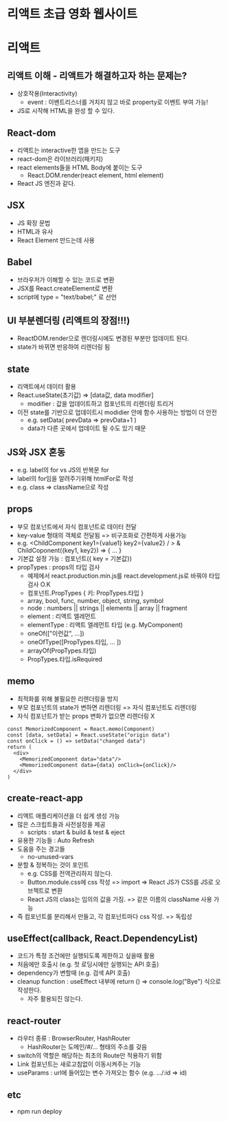 # 리액트 초급 영화 웹사이트

# 리액트
## 리액트 이해 - 리액트가 해결하고자 하는 문제는?
- 상호작용(Interactivity)
  - event : 이벤트리스너를 거치지 않고 바로 property로 이벤트 부여 가능!
- JS로 시작해 HTML을 완성 할 수 있다. 

## React-dom
- 리액트는 interactive한 앱을 만드는 도구
- react-dom은 라이브러리(패키지)
- react elements들을 HTML Body에 붙이는 도구
  - React.DOM.render(react element, html element)
- React JS 엔진과 같다.

## JSX
- JS 확장 문법
- HTML과 유사
- React Element 만드는데 사용

## Babel
- 브라우저가 이해할 수 있는 코드로 변환
- JSX를 React.createElement로 변환
- script에 type = "text/babel;" 로 선언

## UI 부분렌더링 (리액트의 장점!!!)
- ReactDOM.render으로 렌더링시에도 변경된 부분만 업데이트 된다.
- state가 바뀌면 반응하여 리렌더링 됨

## state
- 리액트에서 데이터 활용
- React.useState(초기값) => [data값, data modifier]
  - modifier : 값을 업데이트하고 컴포넌트의 리렌더링 트리거
- 이전 state를 기반으로 업데이트시 modidier 안에 함수 사용하는 방법이 더 안전
  - e.g. setData( prevData => prevData+1 )
  - data가 다른 곳에서 업데이트 될 수도 있기 때문

## JS와 JSX 혼동
- e.g. label의 for vs JS의 반복문 for
- label의 for임을 알려주기위해 htmlFor로 작성
- e.g. class => className으로 작성

## props
- 부모 컴포넌트에서 자식 컴포넌트로 데이터 전달
- key-value 형태의 객체로 전달됨 => 비구조화로 간편하게 사용가능
- e.g. <ChildComponent key1={value1} key2={value2} / > & ChildCoponent({key1, key2}) => { ... }
- 기본값 설정 가능 : 컴포넌트({ key = 기본값})
- propTypes : props의 타입 검사
  - 예제에서 react.production.min.js를 react.development.js로 바꿔야 타입 검사 O.K
  - 컴포넌트.PropTypes { 키: PropTypes.타입 }
  - array, bool, func, number, object, string, symbol
  - node : numbers || strings || elements || array || fragment
  - element : 리액트 엘레먼트
  - elementType : 리액트 엘레먼트 타입 (e.g. MyComponent)
  - oneOf(["이런값", ...])
  - oneOfType([PropTypes.타입, ... ])
  - arrayOf(PropTypes.타입)
  - PropTypes.타입.isRequired

## memo
- 최적화를 위해 불필요한 리렌더링을 방지
- 부모 컴포넌트의 state가 변하면 리렌더링 => 자식 컴포넌트도 리렌더링
- 자식 컴포넌트가 받는 props 변화가 없으면 리렌더링 X
```JS
const MemorizedComponent = React.memo(Component)
const [data, setData] = React.useState("origin data")
const onClick = () => setData("changed data")
return (
  <div>
    <MemorizedComponent data="data"/>
    <MemorizedComponent data={data} onClick={onClick}/>
  </div>
)
```

## create-react-app
- 리액트 애플리케이션을 더 쉽게 생성 가능
- 많은 스크립트들과 사전설정을 제공
  - scripts : start & build & test & eject
- 유용한 기능들 : Auto Refresh
- 도움을 주는 경고들
  - no-unused-vars
- 분할 & 정복하는 것이 포인트
  - e.g. CSS를 전역관리하지 않는다.
  - Button.module.css에 css 작성 => import => React JS가 CSS를 JS로 오브젝트로 변환 
  - React JS의 class는 임의의 값을 가짐. => 같은 이름의 className 사용 가능
- 즉 컴포넌트를 분리해서 만들고, 각 컴포넌트마다 css 작성. => 독립성

## useEffect(callback, React.DependencyList)
- 코드가 특정 조건에만 실행되도록 제한하고 싶을때 활용
- 처음에만 호출시 (e.g. 첫 로딩시에만 실행되는 API 호출)
- dependency가 변할때 (e.g. 검색 API 호출)
- cleanup function : useEffect 내부에 return () => console.log("Bye") 식으로 작성한다.
  - 자주 활용되진 않는다.

## react-router
- 라우터 종류 : BrowserRouter, HashRouter
  - HashRouter는 도메인/#/... 형태의 주소를 갖음
- switch의 역할은 해당하는 최초의 Route만 적용하기 위함
- Link 컴포넌트는 새로고침없이 이동시켜주는 기능
- useParams : url에 들어있는 변수 가져오는 함수 (e.g. .../:id => id)

## etc
- npm run deploy